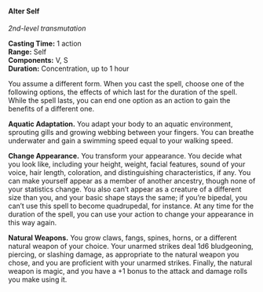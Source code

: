 #### Alter Self
<!-- markdownlint-disable link-image-reference-definitions -->
[_metadata_:spell_name]:- "Alter Self"
[_metadata_:spell_school]:- "transmutation"
[_metadata_:spell_level]:- "2"
[_metadata_:casting_time_amount]:- "1"
[_metadata_:casting_time_unit]:- "action"
[_metadata_:ritual]:- "false"
[_metadata_:range]:- "Self"
[_metadata_:target]:- "Self"
[_metadata_:components_verbal]:- "true"
[_metadata_:components_somatic]:- "true"
[_metadata_:components_material]:- "false"
[_metadata_:concentration]:- "true"
[_metadata_:duration]:- "Up to 1 hour"
[_metadata_:compared_to_wotc_srd_5.1]:- "mechanics_same_wording_different"
[_metadata_:compared_to_a5e_srd]:- "mechanics_different_wording_different"
<!-- markdownlint-disable-next-line no-emphasis-as-heading -->
_2nd-level transmutation_

**Casting Time:** 1 action \
**Range:** Self \
**Components:** V, S \
**Duration:** Concentration, up to 1 hour

You assume a different form.
When you cast the spell, choose one of the following options, the effects of which last for the duration of the spell.
While the spell lasts, you can end one option as an action to gain the benefits of a different one.

**Aquatic Adaptation.**
You adapt your body to an aquatic environment, sprouting gills and growing webbing between your fingers.
You can breathe underwater and gain a swimming speed equal to your walking speed.

**Change Appearance.**
You transform your appearance.
You decide what you look like, including your height, weight, facial features, sound of your voice, hair length, coloration, and distinguishing characteristics, if any.
You can make yourself appear as a member of another ancestry, though none of your statistics change.
You also can’t appear as a creature of a different size than you, and your basic shape stays the same; if you’re bipedal, you can’t use this spell to become quadrupedal, for instance.
At any time for the duration of the spell, you can use your action to change your appearance in this way again.

**Natural Weapons.**
You grow claws, fangs, spines, horns, or a different natural weapon of your choice.
Your unarmed strikes deal 1d6 bludgeoning, piercing, or slashing damage, as appropriate to the natural weapon you chose, and you are proficient with your unarmed strikes.
Finally, the natural weapon is magic, and you have a +1 bonus to the attack and damage rolls you make using it.
